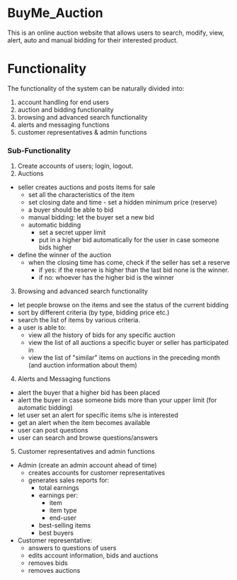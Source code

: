 # BuyMe_Auction
This is an online auction website that allows users to search, modify, view, alert, auto and manual bidding for their interested product.

# Functionality
The functionality of the system can be naturally divided into:	
  1. account handling for end users  
  1. auction and bidding functionality 	
  1. browsing and advanced search functionality
  1. alerts and messaging functions
  1. customer representatives & admin functions  
  
  ### Sub-Functionality
1. Create accounts of users; login, logout.  
2. Auctions  
  - seller creates auctions and posts items for sale
	- set all the characteristics of the item
	- set closing date and time
        	- set a hidden minimum price (reserve)
    - a buyer should be able to bid
	- manual bidding: let the buyer set a new bid
	- automatic bidding
	    - set a secret upper limit
	    - put in a higher bid automatically for the user in case someone bids higher   
  - define the winner of the auction
	- when the closing time has come, check if the seller has set a reserve
	    - if yes: if the reserve is higher than the last bid none is the winner.
	    - if no: whoever has the higher bid is the winner

3. Browsing and advanced search functionality     
- let people browse on the items and see the status of the current bidding
- sort by different criteria (by type, bidding price etc.)
- search the list of items by various criteria.
- a user is able to:
	- view all the history of bids for any specific auction
  - view the list of all auctions a specific buyer or seller has participated in  
  - view the list of "similar" items on auctions in the preceding month (and auction information about them)

4. Alerts and Messaging functions
- alert the buyer that a higher bid has been placed
- alert the buyer in case someone bids more than your upper limit (for automatic bidding)
- let user set an alert for specific items s/he is interested 
- get an alert when the item becomes available
- user can post questions
- user can search and browse questions/answers  

5. Customer representatives and admin functions
- Admin (create an admin account ahead of time)
	- creates accounts for customer representatives
  - generates sales reports for:
    - total earnings
    - earnings per:
      - item
      - item type
      - end-user
    - best-selling items
   	- best buyers
 - Customer representative:
	- answers to questions of users
	- edits account information, bids and auctions
	- removes bids 
	- removes auctions
